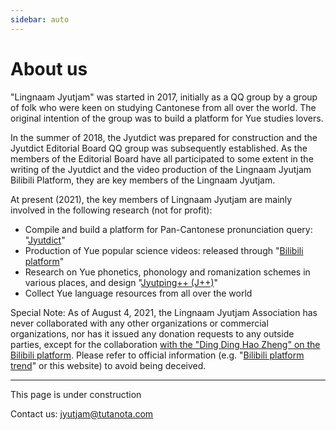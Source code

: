 ```yaml
---
sidebar: auto
---
```


# About us

"Lingnaam Jyutjam" was started in 2017, initially as a QQ group by a group of folk who were keen on studying Cantonese from all over the world. The original intention of the group was to build a platform for Yue studies lovers.

In the summer of 2018, the Jyutdict was prepared for construction and the Jyutdict Editorial Board QQ group was subsequently established. As the members of the Editorial Board have all participated to some extent in the writing of the Jyutdict and the video production of the Lingnaam Jyutjam Bilibili Platform, they are key members of the Lingnaam Jyutjam.

At present (2021), the key members of Lingnaam Jyutjam are mainly involved in the following research (not for profit):

- Compile and build a platform for Pan-Cantonese pronunciation query: "[Jyutdict](/en/jyutdict-android/)"
- Production of Yue popular science videos: released through "[Bilibili platform](https://space.bilibili.com/410568594)"
- Research on Yue phonetics, phonology and romanization schemes in various places, and design "[Jyutping++ (J++)](/en/j++/)"
- Collect Yue language resources from all over the world

Special Note: As of August 4, 2021, the Lingnaam Jyutjam Association has never collaborated with any other organizations or commercial organizations, nor has it issued any donation requests to any outside parties, except for the collaboration [with the "Ding Ding Hao Zheng" on the Bilibili platform](https://www.bilibili.com/video/BV1ji4y1L7W6). Please refer to official information (e.g. "[Bilibili platform trend](https://space.bilibili.com/410568594/dynamic)" or this website) to avoid being deceived.

---

This page is under construction

Contact us: jyutjam@tutanota.com
